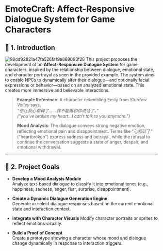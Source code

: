 # EmoteCraft: Affect-Responsive Dialogue System for Game Characters

## 📖 1. Introduction
![99dd92821a47fa526faf9a869093f28](https://github.com/user-attachments/assets/4488b6ca-d984-4dd3-8780-748e9aab9721)
This project proposes the development of an **Affect-Responsive Dialogue System** for game characters, inspired by the relationship between dialogue, emotional state, and character portrayal as seen in the provided example. The system aims to enable NPCs to dynamically alter their dialogue—and optionally facial expressions or behavior—based on an analyzed emotional state. This creates more immersive and believable interactions.

> **Example Reference**: A character resembling Emily from *Stardew Valley* says,  
> *“你让我心都碎了……我不能再和你说话了。”*  
> *(“you've broken my heart...I can't talk to you anymore.”)*  
>  
> **Mood Analysis**: The dialogue conveys strong negative emotion, reflecting emotional pain and disappointment. Terms like "心都碎了" ("heartbroken") express sadness and betrayal, while the refusal to continue the conversation suggests a state of anger, despair, and emotional withdrawal.

---

## 🎯 2. Project Goals

- **Develop a Mood Analysis Module**  
  Analyze text-based dialogue to classify it into emotional tones (e.g., happiness, sadness, anger, fear, surprise, disappointment).

- **Create a Dynamic Dialogue Generation Engine**  
  Generate or select dialogue responses based on the current emotional state and interaction context.

- **Integrate with Character Visuals** 
  Modify character portraits or sprites to reflect emotions visually.

- **Build a Proof of Concept**  
  Create a prototype showing a character whose mood and dialogue change dynamically in response to interaction triggers.



